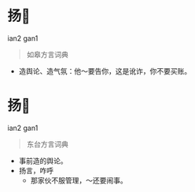 # 扬𠵹
ian2 gan1
> 如皋方言词典
- 造舆论、造气氛：他～要告你，这是讹诈，你不要买账。

# 扬𠵹
ian2 gan1
> 东台方言词典
- 事前造的舆论。
- 扬言，咋呼
  - 那家伙不服管理，～还要闹事。
